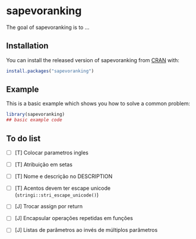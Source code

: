 
# sapevoranking

<!-- badges: start -->
<!-- badges: end -->

The goal of sapevoranking is to ...

## Installation

You can install the released version of sapevoranking from [CRAN](https://CRAN.R-project.org) with:

``` r
install.packages("sapevoranking")
```

## Example

This is a basic example which shows you how to solve a common problem:

``` r
library(sapevoranking)
## basic example code
```

## To do list

- [ ] [T] Colocar parametros ingles
- [ ] [T] Atribuição em setas
- [ ] [T] Nome e descrição no DESCRIPTION
- [ ] [T] Acentos devem ter escape unicode (`stringi::stri_escape_unicode()`)
- [ ] [J] Trocar assign por return
- [ ] [J] Encapsular operações repetidas em funções
- [ ] [J] Listas de parâmetros ao invés de múltiplos parâmetros

















